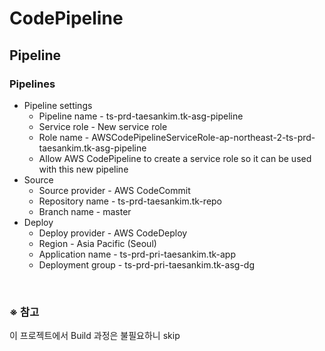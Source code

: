 # CodePipeline

## Pipeline
### Pipelines
- Pipeline settings
  - Pipeline name - ts-prd-taesankim.tk-asg-pipeline
  - Service role - New service role
  - Role name - AWSCodePipelineServiceRole-ap-northeast-2-ts-prd-taesankim.tk-asg-pipeline
  - Allow AWS CodePipeline to create a service role so it can be used with this new pipeline
- Source
  - Source provider - AWS CodeCommit
  - Repository name - ts-prd-taesankim.tk-repo
  - Branch name - master
- Deploy
  - Deploy provider - AWS CodeDeploy
  - Region - Asia Pacific (Seoul)
  - Application name - ts-prd-pri-taesankim.tk-app
  - Deployment group - ts-prd-pri-taesankim.tk-asg-dg

<br/>

### ※ 참고
이 프로젝트에서 Build 과정은 불필요하니 skip
